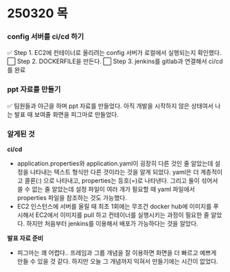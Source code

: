 # 250320 목


### config 서버를 ci/cd 하기
:white_check_mark:   Step 1. EC2에 컨테이너로 올리려는 config 서버가 로컬에서 실행되는지 확인했다.
:white_large_square: Step 2. DOCKERFILE을 만든다.
:white_large_square: Step 3. jenkins를 gitlab과 연결해서 ci/cd를 완료


### ppt 자료를 만들기
:white_check_mark: 팀원들과 야근을 하며 ppt 자료를 만들었다. 아직 개발을 시작하지 않은 상태여서 나는 발표 때 보여줄 화면을 피그마로 만들었다.


### 알게된 것
**ci/cd** 
- application.properties와 application.yaml이 굉장히 다른 것인 줄 알았는데 설정을 나타내는 텍스트 형식만 다른 것이라는 것을 알게 되었다. yaml은 더 계층적이고 콜론(:) 으로 나타내고, properties는 등호(=)로 나타낸다. 그리고 둘이 섞어서 쓸 수 없는 줄 알았는데 설정 파일이 여러 개가 필요할 때 yaml 파일에서 properties 파일을 참조하는 것도 가능했다.
- EC2 인스턴스에 서버를 올릴 때 최초 1회에는 무조건 docker hub에 이미지를 푸시해서 EC2에서 이미지를 pull 하고 컨테이너를 실행시키는 과정이 필요한 줄 알았다. 하지만 처음부터 jenkins를 이용해서 배포가 가능하다는 것을 알았다.

**발표 자료 준비**
- 피그마는 꽤 어렵다.. 프레임과 그룹 개념을 잘 이용하면 화면을 더 빠르고 예쁘게 만들 수 있을 것 같다. 하지만 오늘 그 개념까지 익혀서 만들기에는 시간이 없었다.